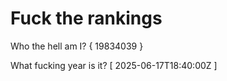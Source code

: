 # Fuck the rankings

Who the hell am I?
{ 19834039 }

What fucking year is it?
[ 2025-06-17T18:40:00Z ]
